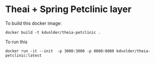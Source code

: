 Theai + Spring Petclinic layer
=============================

To build this docker image:

```
docker build -t kdvolder/theia-petclinic .
```

To run this

```
docker run -it --init  -p 3000:3000 -p 8080:8080 kdvolder/theia-petclinic:latest
```